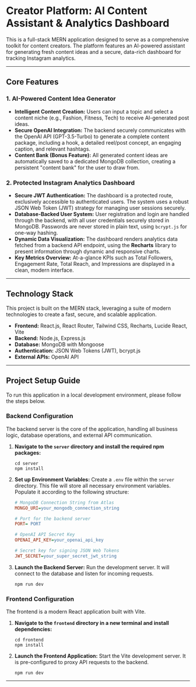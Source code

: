# Creator Platform: AI Content Assistant & Analytics Dashboard

This is a full-stack MERN application designed to serve as a comprehensive toolkit for content creators. The platform features an AI-powered assistant for generating fresh content ideas and a secure, data-rich dashboard for tracking Instagram analytics.

---

## Core Features

### 1. AI-Powered Content Idea Generator
- **Intelligent Content Creation:** Users can input a topic and select a content niche (e.g., Fashion, Fitness, Tech) to receive AI-generated post ideas.
- **Secure OpenAI Integration:** The backend securely communicates with the OpenAI API (GPT-3.5-Turbo) to generate a complete content package, including a hook, a detailed reel/post concept, an engaging caption, and relevant hashtags.
- **Content Bank (Bonus Feature):** All generated content ideas are automatically saved to a dedicated MongoDB collection, creating a persistent "content bank" for the user to draw from.

### 2. Protected Instagram Analytics Dashboard
- **Secure JWT Authentication:** The dashboard is a protected route, exclusively accessible to authenticated users. The system uses a robust JSON Web Token (JWT) strategy for managing user sessions securely.
- **Database-Backed User System:** User registration and login are handled through the backend, with all user credentials securely stored in MongoDB. Passwords are never stored in plain text, using `bcrypt.js` for one-way hashing.
- **Dynamic Data Visualization:** The dashboard renders analytics data fetched from a backend API endpoint, using the **Recharts** library to present information through dynamic and responsive charts.
- **Key Metrics Overview:** At-a-glance KPIs such as Total Followers, Engagement Rate, Total Reach, and Impressions are displayed in a clean, modern interface.

---

## Technology Stack

This project is built on the MERN stack, leveraging a suite of modern technologies to create a fast, secure, and scalable application.

-   **Frontend:** React.js, React Router, Tailwind CSS, Recharts, Lucide React, Vite
-   **Backend:** Node.js, Express.js
-   **Database:** MongoDB with Mongoose
-   **Authentication:** JSON Web Tokens (JWT), bcrypt.js
-   **External APIs:** OpenAI API

---

## Project Setup Guide

To run this application in a local development environment, please follow the steps below.

### Backend Configuration

The backend server is the core of the application, handling all business logic, database operations, and external API communication.

1.  **Navigate to the `server` directory and install the required npm packages:**
    ```
    cd server
    npm install
    ```

2.  **Set up Environment Variables:**
    Create a `.env` file within the `server` directory. This file will store all necessary environment variables. Populate it according to the following structure:

    ```ini
    # MongoDB Connection String from Atlas
    MONGO_URI=your_mongodb_connection_string

    # Port for the backend server
    PORT= PORT

    # OpenAI API Secret Key
    OPENAI_API_KEY=your_openai_api_key

    # Secret key for signing JSON Web Tokens
    JWT_SECRET=your_super_secret_jwt_string
    ```

3.  **Launch the Backend Server:**
    Run the development server. It will connect to the database and listen for incoming requests.
    ```
    npm run dev
    ```

### Frontend Configuration

The frontend is a modern React application built with Vite.

1.  **Navigate to the `frontend` directory in a new terminal and install dependencies:**
    ```
    cd frontend
    npm install
    ```

2.  **Launch the Frontend Application:**
    Start the Vite development server. It is pre-configured to proxy API requests to the backend.
    ```
    npm run dev
    ```

---